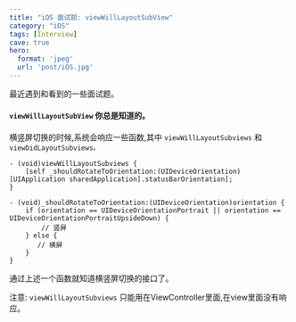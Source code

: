 ```yaml
---
title: "iOS 面试题: viewWillLayoutSubView"
category: "iOS"
tags: [Interview]
cave: true
hero:
  format: 'jpeg'
  url: 'post/iOS.jpg'
---
```

最近遇到和看到的一些面试题。

#### `viewWillLayoutSubView` 你总是知道的。

横竖屏切换的时候,系统会响应一些函数,其中 `viewWillLayoutSubviews` 和 `viewDidLayoutSubviews。`

```objc
- (void)viewWillLayoutSubviews {
    [self _shouldRotateToOrientation:(UIDeviceOrientation)[UIApplication sharedApplication].statusBarOrientation];
}

- (void)_shouldRotateToOrientation:(UIDeviceOrientation)orientation {
    if (orientation == UIDeviceOrientationPortrait || orientation == UIDeviceOrientationPortraitUpsideDown) {
        // 竖屏
    } else {
       // 横屏
    }
}
```

通过上述一个函数就知道横竖屏切换的接口了。

注意: `viewWillLayoutSubviews` 只能用在ViewController里面,在view里面没有响应。
